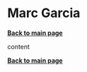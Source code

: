 # Marc Garcia
**[Back to main page](https://lazyfoxstudio.github.io/Project-2/)**

content

**[Back to main page](https://lazyfoxstudio.github.io/Project-2/)**